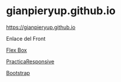 # gianpieryup.github.io

https://gianpieryup.github.io



Enlace del Front

[Flex Box](https://gianpieryup.github.io/FrontEnd/FlexBox)

[PracticaResponsive](https://gianpieryup.github.io/FrontEnd/PracticaResponsive)

[Bootstrap](https://gianpieryup.github.io/FrontEnd/Bootstrap)

